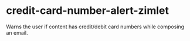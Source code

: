 # credit-card-number-alert-zimlet
Warns the user if content has credit/debit card numbers while composing an email.
